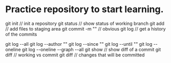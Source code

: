 # Practice repository to start learning.

git init // init a repository
git status // show status of working branch
git add // add files to staging area
git commit -m "<message>" // obvious
git log // get a history of the commits


git log --all
git log --author "<name>"
git log --since "<date>"
git log --until "<date>"
git log --oneline
git log --oneline --graph --all
git show <commit> // show diff of a commit
git diff // working vs commit
git diff // changes that will be committed





